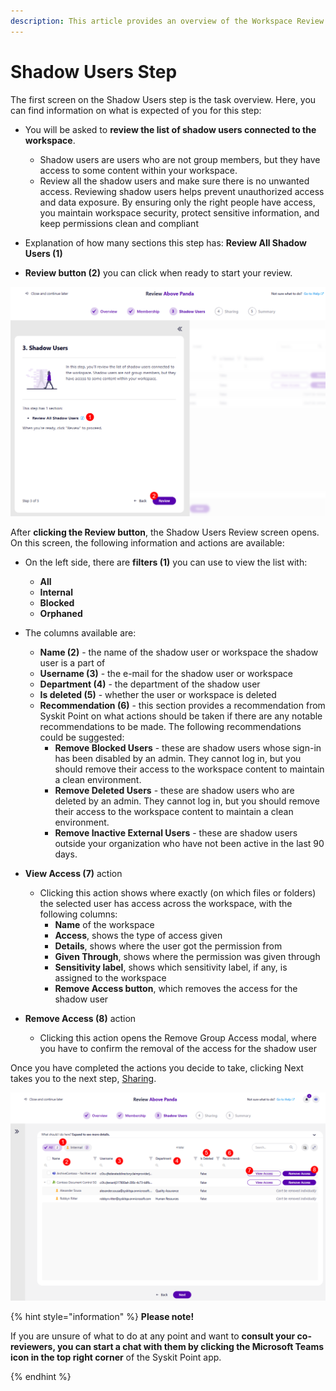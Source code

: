 ```yaml
---
description: This article provides an overview of the Workspace Review Wizard Shadow Users step from a workspace owner perspective.
---
```


# Shadow Users Step

The first screen on the Shadow Users step is the task overview. Here, you can find information on what is expected of you for this step:

* You will be asked to **review the list of shadow users connected to the workspace**. 
  * Shadow users are users who are not group members, but they have access to some content within your workspace.
  * Review all the shadow users and make sure there is no unwanted access. Reviewing shadow users helps prevent unauthorized access and data exposure. By ensuring only the right people have access, you maintain workspace security, protect sensitive information, and keep permissions clean and compliant 

* Explanation of how many sections this step has: **Review All Shadow Users (1)**

* **Review button (2)** you can click when ready to start your review.

![Workspace Review - Shadow Users Step - Overview](../../../static/img/workspace-review-shadow-users-step-overview.png)

After **clicking the Review button**, the Shadow Users Review screen opens. On this screen, the following information and actions are available:

* On the left side, there are **filters (1)** you can use to view the list with:
  * **All**
  * **Internal** 
  * **Blocked**
  * **Orphaned**

* The columns available are: 
  * **Name (2)** - the name of the shadow user or workspace the shadow user is a part of
  * **Username (3)** - the e-mail for the shadow user or workspace
  * **Department (4)** - the department of the shadow user
  * **Is deleted (5)** - whether the user or workspace is deleted
  * **Recommendation (6)** - this section provides a recommendation from Syskit Point on what actions should be taken if there are any notable recommendations to be made. The following recommendations could be suggested:
    * **Remove Blocked Users** - these are shadow users whose sign-in has been disabled by an admin. They cannot log in, but you should remove their access to the workspace content to maintain a clean environment. 
    * **Remove Deleted Users** - these are shadow users who are deleted by an admin. They cannot log in, but you should remove their access to the workspace content to maintain a clean environment. 
    * **Remove Inactive External Users** - these are shadow users outside your organization who have not been active in the last 90 days. 
* **View Access (7)** action
  * Clicking this action shows where exactly (on which files or folders) the selected user has access across the workspace, with the following columns:
    * **Name** of the workspace
    * **Access**, shows the type of access given
    * **Details**, shows where the user got the permission from
    * **Given Through**, shows where the permission was given through
    * **Sensitivity label**, shows which sensitivity label, if any, is assigned to the workspace
    * **Remove Access button**, which removes the access for the shadow user
* **Remove Access (8)** action
  * Clicking this action opens the Remove Group Access modal, where you have to confirm the removal of the access for the shadow user

Once you have completed the actions you decide to take, clicking Next takes you to the next step, [Sharing](sharing-step.md).

![Workspace Review - Shadow Users Step](../../../static/img/workspace-review-shadow-users-step.png)

{% hint style="information" %}
**Please note!** 

If you are unsure of what to do at any point and want to **consult your co-reviewers, you can start a chat with them by clicking the Microsoft Teams icon in the top right corner** of the Syskit Point app. 

{% endhint %}

